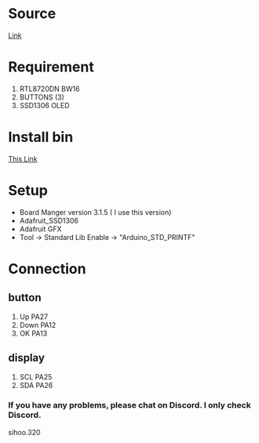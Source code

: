 # Source
[Link](https://github.com/tesa-klebeband/RTL8720dn-Deauther)
# Requirement
1. RTL8720DN BW16
2. BUTTONS (3)
3. SSD1306 OLED
# Install bin
[This Link](Bins/install.md)
# Setup
 - Board Manger version 3.1.5 ( I use this version)  
 - Adafruit_SSD1306  
 - Adafruit GFX  
 - Tool -> Standard Lib Enable -> "Arduino_STD_PRINTF"  
# Connection
## button
1. Up PA27
2. Down PA12
3. OK PA13
## display
1. SCL PA25
2. SDA PA26
### If you have any problems, please chat on Discord. I only check Discord.
sihoo.320

